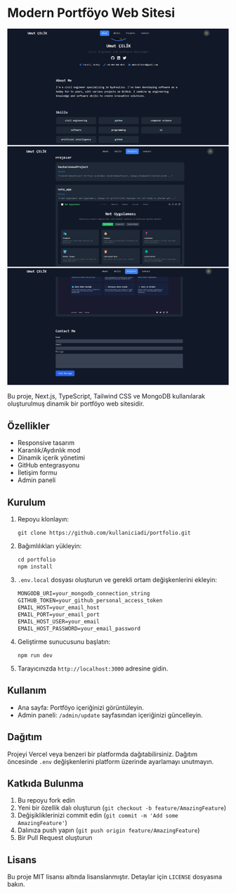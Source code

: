 # Modern Portföyo Web Sitesi

![Portfolio Screenshot](portfolio1.png)
![Portfolio Screenshot](portfolio2.png)
![Portfolio Screenshot](portfolio3.png)

Bu proje, Next.js, TypeScript, Tailwind CSS ve MongoDB kullanılarak oluşturulmuş dinamik bir portföyo web sitesidir.

## Özellikler

- Responsive tasarım
- Karanlık/Aydınlık mod
- Dinamik içerik yönetimi
- GitHub entegrasyonu
- İletişim formu
- Admin paneli

## Kurulum

1. Repoyu klonlayın:
   ```
   git clone https://github.com/kullaniciadi/portfolio.git
   ```

2. Bağımlılıkları yükleyin:
   ```
   cd portfolio
   npm install
   ```

3. `.env.local` dosyası oluşturun ve gerekli ortam değişkenlerini ekleyin:
   ```
   MONGODB_URI=your_mongodb_connection_string
   GITHUB_TOKEN=your_github_personal_access_token
   EMAIL_HOST=your_email_host
   EMAIL_PORT=your_email_port
   EMAIL_HOST_USER=your_email
   EMAIL_HOST_PASSWORD=your_email_password
   ```

4. Geliştirme sunucusunu başlatın:
   ```
   npm run dev
   ```

5. Tarayıcınızda `http://localhost:3000` adresine gidin.

## Kullanım

- Ana sayfa: Portföyo içeriğinizi görüntüleyin.
- Admin paneli: `/admin/update` sayfasından içeriğinizi güncelleyin.

## Dağıtım

Projeyi Vercel veya benzeri bir platformda dağıtabilirsiniz. Dağıtım öncesinde `.env` değişkenlerini platform üzerinde ayarlamayı unutmayın.

## Katkıda Bulunma

1. Bu repoyu fork edin
2. Yeni bir özellik dalı oluşturun (`git checkout -b feature/AmazingFeature`)
3. Değişikliklerinizi commit edin (`git commit -m 'Add some AmazingFeature'`)
4. Dalınıza push yapın (`git push origin feature/AmazingFeature`)
5. Bir Pull Request oluşturun

## Lisans

Bu proje MIT lisansı altında lisanslanmıştır. Detaylar için `LICENSE` dosyasına bakın.
